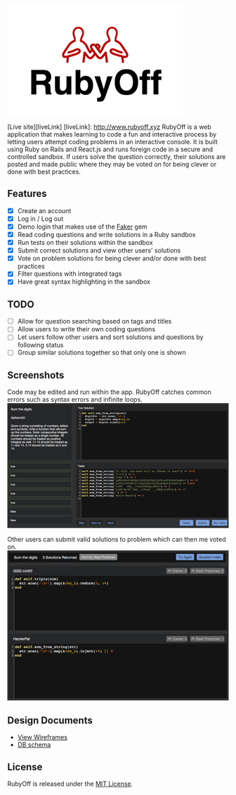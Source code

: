 ![logo]

[Live site][liveLink]
[liveLink]: http://www.rubyoff.xyz
RubyOff is a web application that makes learning to code a fun and interactive process by letting users attempt coding problems in an interactive console. It is built using Ruby on Rails and React.js and runs foreign code in a secure and controlled sandbox. If users solve the question correctly, their solutions are posted and made public where they may be voted on for being clever or done with best practices.

## Features
- [x] Create an account
- [x] Log in / Log out
- [x] Demo login that makes use of the [Faker][FakerLink] gem
- [x] Read coding questions and write solutions in a Ruby sandbox
- [x] Run tests on their solutions within the sandbox
- [x] Submit correct solutions and view other users' solutions
- [x] Vote on problem solutions for being clever and/or done with best practices
- [x] Filter questions with integrated tags
- [x] Have great syntax highlighting in the sandbox

[FakerLink]: https://github.com/stympy/faker

## TODO
- [ ] Allow for question searching based on tags and titles
- [ ] Allow users to write their own coding questions
- [ ] Let users follow other users and sort solutions and questions by following status
- [ ] Group similar solutions together so that only one is shown

## Screenshots
Code may be edited and run within the app. RubyOff catches common errors such as syntax errors and infinite loops.
![question]

Other users can submit valid solutions to problem which can then me voted on.
![solutions]

## Design Documents
* [View Wireframes][view]
* [DB schema][schema]

## License
RubyOff is released under the [MIT License](http://www.opensource.org/licenses/MIT).

[view]: ./docs/views.md
[schema]: ./docs/schema.md
[question]: ./app/assets/images/question.png
[solutions]: ./app/assets/images/solutions.png
[logo]: ./app/assets/images/logoLight.png
